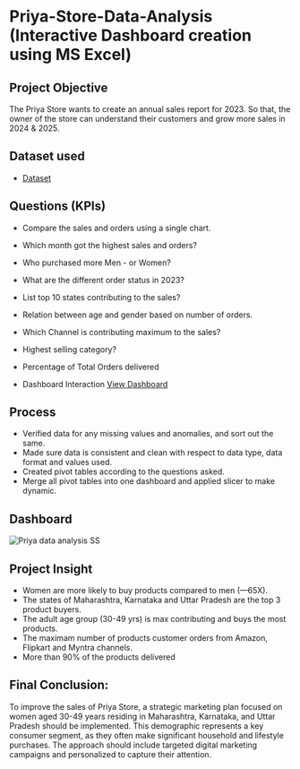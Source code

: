# Priya-Store-Data-Analysis (Interactive Dashboard creation using MS Excel)
## Project Objective
The Priya Store wants to create an annual sales report for 2023. So that, the owner of the store can understand their customers and grow more sales in 2024 & 2025.

## Dataset used
- <a href="https://github.com/gautamgaonkar/Data-Analysis-Dashboard/blob/main/Priya%20Store%20Data%20Analysis%20Project.xlsx">Dataset</a>

## Questions (KPIs)
- Compare the sales and orders using a single chart.
- Which month got the highest sales and orders?
- Who purchased more Men - or Women?
- What are the different order status in 2023?
- List top 10 states contributing to the sales?
- Relation between age and gender based on number of orders.
- Which Channel is contributing maximum to the sales?
- Highest selling category?
- Percentage of Total Orders delivered

- Dashboard Interaction <a href="https://github.com/gautamgaonkar/Data-Analysis-Dashboard/blob/main/Priya%20data%20analysis%20SS.png">View Dashboard</a>

## Process
- Verified data for any missing values and anomalies, and sort out the same.
- Made sure data is consistent and clean with respect to data type, data format and values used.
- Created pivot tables according to the questions asked.
- Merge all pivot tables into one dashboard and applied slicer to make dynamic.

## Dashboard
![Priya data analysis SS](https://github.com/user-attachments/assets/e876a4a2-57e4-40f9-be4c-f97e360af4ff)

## Project Insight
- Women are more likely to buy products compared to men (—65X).
- The states of Maharashtra, Karnataka and Uttar Pradesh are the top 3 product buyers.
- The adult age group (30-49 yrs) is max contributing and buys the most products.
- The maximam number of products customer orders from Amazon, Flipkart and Myntra channels.
- More than 90% of the products delivered
  
## Final Conclusion:
To improve the sales of Priya Store, a strategic marketing plan focused on women aged 30-49 years residing in Maharashtra, Karnataka, and Uttar Pradesh should be implemented. This
demographic represents a key consumer segment, as they often make significant household and lifestyle purchases. The approach should include targeted digital marketing campaigns and
personalized to capture their attention.

